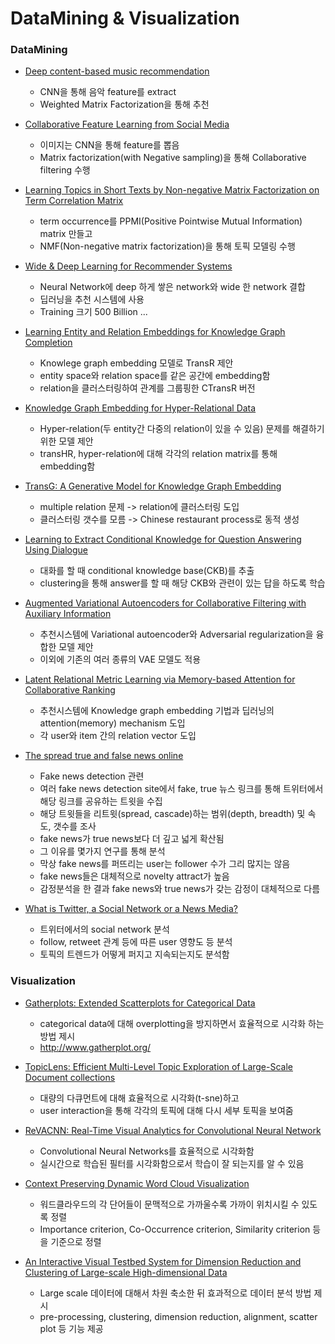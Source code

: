 # DataMining & Visualization



### DataMining

* [Deep content-based music recommendation](https://papers.nips.cc/paper/5004-deep-content-based-music-recommendation)

    - CNN을 통해 음악 feature를 extract
    - Weighted Matrix Factorization을 통해 추천


* [Collaborative Feature Learning from Social Media](https://arxiv.org/abs/1502.01423)

    - 이미지는 CNN을 통해 feature를 뽑음
    - Matrix factorization(with Negative sampling)을 통해 Collaborative filtering 수행


* [Learning Topics in Short Texts by Non-negative Matrix Factorization on Term Correlation Matrix](http://epubs.siam.org/doi/abs/10.1137/1.9781611972832.83)

    - term occurrence를 PPMI(Positive Pointwise Mutual Information) matrix 만들고
    - NMF(Non-negative matrix factorization)을 통해 토픽 모델링 수행


* [Wide & Deep Learning for Recommender Systems](https://arxiv.org/abs/1606.07792)

    - Neural Network에 deep 하게 쌓은 network와 wide 한 network 결합
    - 딥러닝을 추천 시스템에 사용
    - Training 크기 500 Billion ...


* [Learning Entity and Relation Embeddings for Knowledge Graph Completion](http://nlp.csai.tsinghua.edu.cn/~lzy/publications/aaai2015_transr.pdf)

    - Knowlege graph embedding 모델로 TransR 제안
    - entity space와 relation space를 같은 공간에 embedding함
    - relation을 클러스터링하여 관계를 그룹핑한 CTransR 버전


* [Knowledge Graph Embedding for Hyper-Relational Data](http://ieeexplore.ieee.org/document/7889640/)

    - Hyper-relation(두 entity간 다중의 relation이 있을 수 있음) 문제를 해결하기 위한 모델 제안
    - transHR, hyper-relation에 대해 각각의 relation matrix를 통해 embedding함


* [TransG: A Generative Model for Knowledge Graph Embedding](https://aclweb.org/anthology/P/P16/P16-1219.pdf)

    - multiple relation 문제 -> relation에 클러스터링 도입
    - 클러스터링 갯수를 모름 -> Chinese restaurant process로 동적 생성


* [Learning to Extract Conditional Knowledge for Question Answering Using Dialogue](http://dl.acm.org/citation.cfm?id=2983777)

    - 대화를 할 때 conditional knowledge base(CKB)를 추출
    - clustering을 통해 answer를 할 때 해당 CKB와 관련이 있는 답을 하도록 학습


* [Augmented Variational Autoencoders for Collaborative Filtering with Auxiliary Information](https://dl.acm.org/citation.cfm?id=3132972)

    - 추천시스템에 Variational autoencoder와 Adversarial regularization을 융합한 모델 제안
    - 이외에 기존의 여러 종류의 VAE 모델도 적용


* [Latent Relational Metric Learning via Memory-based Attention for Collaborative Ranking](https://www.researchgate.net/publication/322385353_Latent_Relational_Metric_Learning_via_Memory-based_Attention_for_Collaborative_Ranking)

    - 추천시스템에 Knowledge graph embedding 기법과 딥러닝의 attention(memory) mechanism 도입
    - 각 user와 item 간의 relation vector 도입


* [The spread true and false news online](http://science.sciencemag.org/content/359/6380/1146)

    - Fake news detection 관련
    - 여러 fake news detection site에서 fake, true 뉴스 링크를 통해 트위터에서 해당 링크를 공유하는 트윗을 수집
    - 해당 트윗들을 리트윗(spread, cascade)하는 범위(depth, breadth) 및 속도, 갯수를 조사
    - fake news가 true news보다 더 깊고 넓게 확산됨
    - 그 이유를 몇가지 연구를 통해 분석
    - 막상 fake news를 퍼뜨리는 user는 follower 수가 그리 많지는 않음
    - fake news들은 대체적으로 novelty attract가 높음
    - 감정분석을 한 결과 fake news와 true news가 갖는 감정이 대체적으로 다름


* [What is Twitter, a Social Network or a News Media?](https://dl.acm.org/citation.cfm?id=1772751)

    - 트위터에서의 social network 분석
    - follow, retweet 관계 등에 따른 user 영향도 등 분석
    - 토픽의 트렌드가 어떻게 퍼지고 지속되는지도 분석함


### Visualization

* [Gatherplots: Extended Scatterplots for Categorical Data](http://www.umiacs.umd.edu/~elm/projects/gatherplots/gatherplots.pdf)

    - categorical data에 대해 overplotting을 방지하면서 효율적으로 시각화 하는 방법 제시
    - <http://www.gatherplot.org/>


* [TopicLens: Efficient Multi-Level Topic Exploration of Large-Scale Document collections](http://www.umiacs.umd.edu/~elm/projects/topiclens/topiclens.pdf)

    - 대량의 다큐먼트에 대해 효율적으로 시각화(t-sne)하고
    - user interaction을 통해 각각의 토픽에 대해 다시 세부 토픽을 보여줌


* [ReVACNN: Real-Time Visual Analytics for Convolutional Neural Network](http://poloclub.gatech.edu/idea2016/papers/p30-chung.pdf)

    - Convolutional Neural Networks를 효율적으로 시각화함
    - 실시간으로 학습된 필터를 시각화함으로서 학습이 잘 되는지를 알 수 있음


* [Context Preserving Dynamic Word Cloud Visualization](http://www.shixialiu.com/publications/wordcloud/paper.pdf)
    - 워드클라우드의 각 단어들이 문맥적으로 가까울수록 가까이 위치시킬 수 있도록 정렬
    - Importance criterion, Co-Occurrence criterion, Similarity criterion 등을 기준으로 정렬

* [An Interactive Visual Testbed System for Dimension Reduction and Clustering of Large-scale High-dimensional Data](http://www.zcliu.org/papers/2013_vda_testbed.pdf)

    - Large scale 데이터에 대해서 차원 축소한 뒤 효과적으로 데이터 분석 방법 제시
    - pre-processing, clustering, dimension reduction, alignment, scatter plot 등 기능 제공
